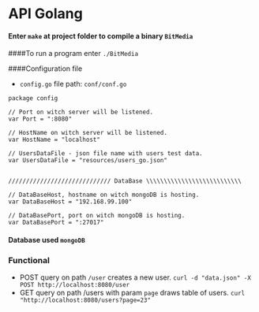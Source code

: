 # API Golang

#### Enter `make` at project folder to compile a binary `BitMedia`

####To run a program enter `./BitMedia`

####Configuration file
- `config.go` file path: `conf/conf.go`

```golang
package config

// Port on witch server will be listened.
var Port = ":8080"

// HostName on witch server will be listened.
var HostName = "localhost"

// UsersDataFile - json file name with users test data.
var UsersDataFile = "resources/users_go.json"


///////////////////////////// DataBase \\\\\\\\\\\\\\\\\\\\\\\\\\\

// DataBaseHost, hostname on witch mongoDB is hosting.
var DataBaseHost = "192.168.99.100"

// DataBasePort, port on witch mongoDB is hosting.
var DataBasePort = ":27017"
```

#### Database used `mongoDB`

### Functional
- POST query on path `/user` creates a new user.
`curl -d "data.json" -X POST http://localhost:8080/user`
- GET query on path /users with param `page` draws table of users.
`curl "http://localhost:8080/users?page=23"`
